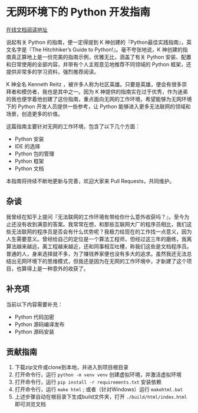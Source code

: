 # 无网环境下的 Python 开发指南

[在线文档阅读地址](https://python-guide-offline-zh.readthedocs.io/zh_CN/latest/)

说起有关 Python 的指南，便一定得提到 K 神创建的『Python最佳实践指南』，英文名字是『The Hitchhiker’s Guide to Python!』。毫不夸张地说，K 神创建的指南真正算地上是一份完美的指南示例，优雅无比，涵盖了有关 Python 安装、配置和日常使用的全部内容，并带有个人主观意见地推荐不同领域的 Python 框架，还提供非常多的学习资料，强烈推荐阅读。

K 神全名 Kenneth Reitz ，被许多人称为社区英雄。只要是英雄，便会有很多崇拜者和模仿者，我也是其中之一。因为 K 神提供的指南实在过于优秀，作为迷弟的我也便学着他创建了这份指南，重点面向无网的工作环境，希望能够为无网环境下的 Python 开发人员提供一些参考，让 Python 能够进入更多无法联网的领域和场景，创造更多的价值。

这篇指南主要针对无网的工作环境，包含了以下几个方面：

- Python 安装
- IDE 的选择
- Python 包的管理
- Python 框架
- Python 文档

本指南将持续不断地更新与完善，欢迎大家来 Pull Requests，共同维护。

## 杂谈

我曾经在知乎上提问『无法联网的工作环境有带给你什么意外收获吗？』，至今为止还没有收到满意的答案。我常常在想，和那些互联网大厂的程序员相比，我们这些无法联网的程序员是否会有什么优势呢？我极力给现在的工作找一点意义，因为人生需要意义。曾经给自己的定位是一个算法工程师，但经过这三年的磨练，我离算法越来越远，离工程越来越近，还和同事相互吐槽，称我们这些是文档程序员。普通的人，身来选择就不多，为了赚钱养家便也没有多大的追求。虽然我还无法总结出无网环境下的思维模式，但我还是因为在无网的工作环境中，才新建了这个项目，也算得上是一种意外的收获了。

## 补充项

当前以下内容需要补充：

- Python 代码加密
- Python 源码编译发布
- Python 源码安装

## 贡献指南

1. 下载zip文件或clone到本地，并进入到项目根目录
2. 打开命令行，运行 `python -m venv venv` 创建虚拟环境，并激活虚拟环境
3.  打开命令行，运行 `pip install -r requirements.txt` 安装依赖
4. 打开命令行，运行 `make html` ; 或者（针对Windows）运行 `makehtml.bat`
5. 上述步骤自动在根目录下生成build文件夹，打开 `./build/html/index.html` 即可浏览文档

